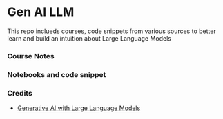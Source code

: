# Gen AI LLM

This repo inclueds courses, code snippets from various sources to better learn and build an intuition about Large Language Models

### Course Notes

### Notebooks and code snippet

### Credits
 - [Generative AI with Large Language Models](https://www.coursera.org/learn/generative-ai-with-llms)
